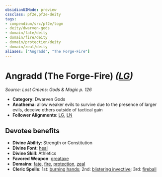 ```yaml
---
obsidianUIMode: preview
cssclass: pf2e,pf2e-deity
tags:
- compendium/src/pf2e/logm
- deity/dwarven-gods
- domain/fate/deity
- domain/fire/deity
- domain/protection/deity
- domain/zeal/deity
aliases: ["Angradd", "The Forge-Fire"]
---
```

# Angradd (The Forge-Fire) *([LG](rules/traits/lg-b1.md "Lawful Good Alignment Trait"))*  
*Source: Lost Omens: Gods & Magic p. 126*  

- **Category**: Dwarven Gods
- **Anathema**: allow weaker evils to survive due to the presence of larger evils, deceive others outside of tactical gain
- **Follower Alignments**: [LG](rules/traits/lg-b1.md "Lawful Good Alignment Trait"), [LN](rules/traits/ln-b1.md "Lawful Neutral Alignment Trait")

## Devotee benefits

- **Divine Ability**: Strength or Constitution
- **Divine Font**: [heal](heal.md)
- **Divine Skill**: Athletics
- **Favored Weapon**: [greataxe](greataxe.md)
- **Domains**: [fate](Reference/Compendium/Setting/domains.md#Fate), [fire](Reference/Compendium/Setting/domains.md#Fire), [protection](Reference/Compendium/Setting/domains.md#Protection), [zeal](Reference/Compendium/Setting/domains.md#Zeal)
- **Cleric Spells**: 1st: [burning hands](burning-hands.md); 2nd: [blistering invective](blistering-invective-apg.md); 3rd: [fireball](fireball.md)